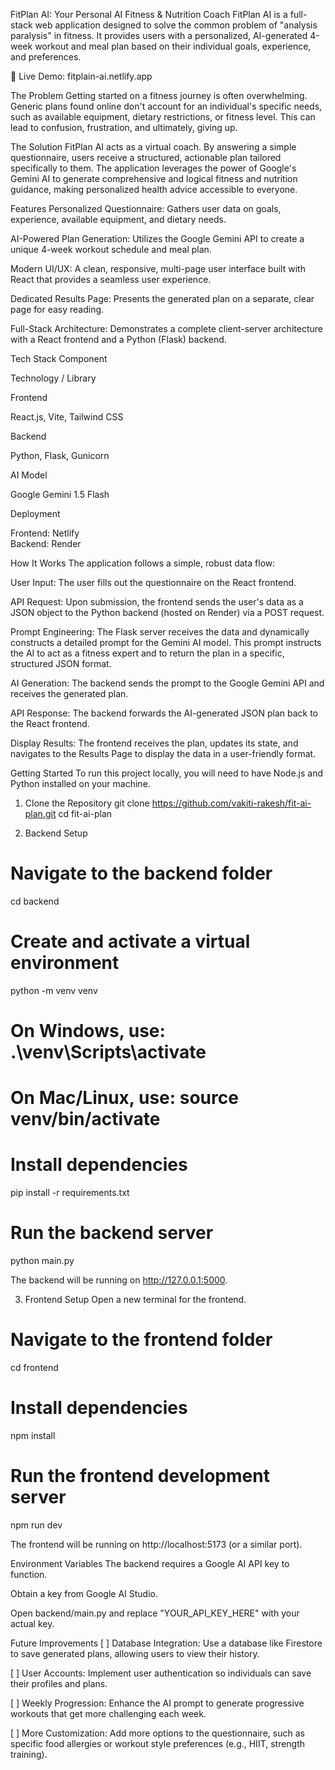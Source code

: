 FitPlan AI: Your Personal AI Fitness & Nutrition Coach
FitPlan AI is a full-stack web application designed to solve the common problem of "analysis paralysis" in fitness. It provides users with a personalized, AI-generated 4-week workout and meal plan based on their individual goals, experience, and preferences.

🚀 Live Demo: fitplain-ai.netlify.app
 
 The Problem
Getting started on a fitness journey is often overwhelming. Generic plans found online don't account for an individual's specific needs, such as available equipment, dietary restrictions, or fitness level. This can lead to confusion, frustration, and ultimately, giving up.

The Solution
FitPlan AI acts as a virtual coach. By answering a simple questionnaire, users receive a structured, actionable plan tailored specifically to them. The application leverages the power of Google's Gemini AI to generate comprehensive and logical fitness and nutrition guidance, making personalized health advice accessible to everyone.

Features
Personalized Questionnaire: Gathers user data on goals, experience, available equipment, and dietary needs.

AI-Powered Plan Generation: Utilizes the Google Gemini API to create a unique 4-week workout schedule and meal plan.

Modern UI/UX: A clean, responsive, multi-page user interface built with React that provides a seamless user experience.

Dedicated Results Page: Presents the generated plan on a separate, clear page for easy reading.

Full-Stack Architecture: Demonstrates a complete client-server architecture with a React frontend and a Python (Flask) backend.

Tech Stack
Component

Technology / Library

Frontend

React.js, Vite, Tailwind CSS

Backend

Python, Flask, Gunicorn

AI Model

Google Gemini 1.5 Flash

Deployment

Frontend: Netlify <br> Backend: Render

How It Works
The application follows a simple, robust data flow:

User Input: The user fills out the questionnaire on the React frontend.

API Request: Upon submission, the frontend sends the user's data as a JSON object to the Python backend (hosted on Render) via a POST request.

Prompt Engineering: The Flask server receives the data and dynamically constructs a detailed prompt for the Gemini AI model. This prompt instructs the AI to act as a fitness expert and to return the plan in a specific, structured JSON format.

AI Generation: The backend sends the prompt to the Google Gemini API and receives the generated plan.

API Response: The backend forwards the AI-generated JSON plan back to the React frontend.

Display Results: The frontend receives the plan, updates its state, and navigates to the Results Page to display the data in a user-friendly format.

Getting Started
To run this project locally, you will need to have Node.js and Python installed on your machine.

1. Clone the Repository
git clone https://github.com/vakiti-rakesh/fit-ai-plan.git
cd fit-ai-plan

2. Backend Setup
# Navigate to the backend folder
cd backend

# Create and activate a virtual environment
python -m venv venv
# On Windows, use: .\venv\Scripts\activate
# On Mac/Linux, use: source venv/bin/activate

# Install dependencies
pip install -r requirements.txt

# Run the backend server
python main.py

The backend will be running on http://127.0.0.1:5000.

3. Frontend Setup
Open a new terminal for the frontend.

# Navigate to the frontend folder
cd frontend

# Install dependencies
npm install

# Run the frontend development server
npm run dev

The frontend will be running on http://localhost:5173 (or a similar port).

Environment Variables
The backend requires a Google AI API key to function.

Obtain a key from Google AI Studio.

Open backend/main.py and replace "YOUR_API_KEY_HERE" with your actual key.

Future Improvements
[ ] Database Integration: Use a database like Firestore to save generated plans, allowing users to view their history.

[ ] User Accounts: Implement user authentication so individuals can save their profiles and plans.

[ ] Weekly Progression: Enhance the AI prompt to generate progressive workouts that get more challenging each week.

[ ] More Customization: Add more options to the questionnaire, such as specific food allergies or workout style preferences (e.g., HIIT, strength training).
